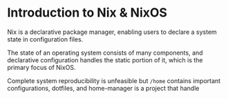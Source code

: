 # Introduction to Nix & NixOS

Nix is a declarative package manager, enabling users to declare a system state in configuration files.

The state of an operating system consists of many components, and declarative configuration handles the static portion of it, which is the primary focus of NixOS.

Complete system reproducibility is unfeasible but `/home` contains important configurations, dotfiles, and home-manager is a project that handle